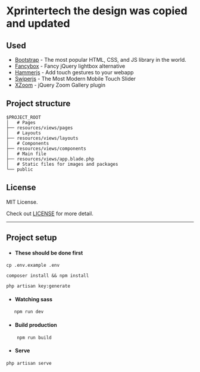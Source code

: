 # Xprintertech the design was copied and updated



## Used

- [Bootstrap](https://getbootstrap.com/) - The most popular HTML, CSS, and JS library in the world.
- [Fancybox](http://fancybox.net/) - Fancy jQuery lightbox alternative
- [Hammerjs](https://hammerjs.github.io/) - Add touch gestures to your webapp
- [Swiperjs](https://swiperjs.com/) - The Most Modern Mobile Touch Slider
- [XZoom](https://payalord.github.io/xZoom/) - jQuery Zoom Gallery plugin

## Project structure

```
$PROJECT_ROOT
│   # Pages
├── resources/views/pages
│   # Layouts
├── resources/views/layouts
│   # Components
├── resources/views/components
│   # Main file
├── resources/views/app.blade.php
│   # Static files for images and packages
└── public
```

## License

MIT License.

Check out [LICENSE](./LICENSE) for more detail.

---
## Project setup


- #### These should be done first
```
cp .env.example .env

composer install && npm install

php artisan key:generate

```

- #### Watching sass
 ```
    npm run dev
 ```
- #### Build production
```
    npm run build
```
- #### Serve
```
php artisan serve
```

